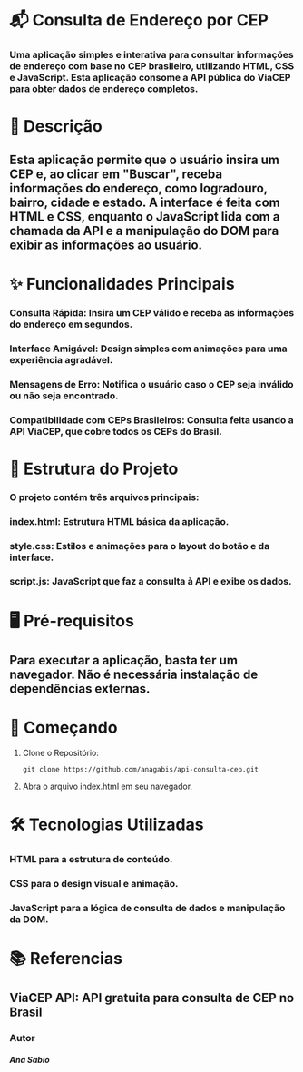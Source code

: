 # 📬 Consulta de Endereço por CEP
### Uma aplicação simples e interativa para consultar informações de endereço com base no CEP brasileiro, utilizando HTML, CSS e JavaScript. Esta aplicação consome a API pública do ViaCEP para obter dados de endereço completos.

# 📝 Descrição
## Esta aplicação permite que o usuário insira um CEP e, ao clicar em "Buscar", receba informações do endereço, como logradouro, bairro, cidade e estado. A interface é feita com HTML e CSS, enquanto o JavaScript lida com a chamada da API e a manipulação do DOM para exibir as informações ao usuário.

# ✨ Funcionalidades Principais
### Consulta Rápida: Insira um CEP válido e receba as informações do endereço em segundos.
### Interface Amigável: Design simples com animações para uma experiência agradável.
### Mensagens de Erro: Notifica o usuário caso o CEP seja inválido ou não seja encontrado.
### Compatibilidade com CEPs Brasileiros: Consulta feita usando a API ViaCEP, que cobre todos os CEPs do Brasil.

# 📂 Estrutura do Projeto
### O projeto contém três arquivos principais:
### index.html: Estrutura HTML básica da aplicação.
### style.css: Estilos e animações para o layout do botão e da interface.
### script.js: JavaScript que faz a consulta à API e exibe os dados.

# 🖥 Pré-requisitos
## Para executar a aplicação, basta ter um navegador. Não é necessária instalação de dependências externas.


# 🚀 Começando
1. Clone o Repositório:

       git clone https://github.com/anagabis/api-consulta-cep.git
2. Abra o arquivo index.html em seu navegador.

# 🛠 Tecnologias Utilizadas
### HTML para a estrutura de conteúdo.
### CSS para o design visual e animação.
### JavaScript para a lógica de consulta de dados e manipulação da DOM.

# 📚 Referencias 
## ViaCEP API: API gratuita para consulta de CEP no Brasil 

### Autor
##### Ana Sabio
